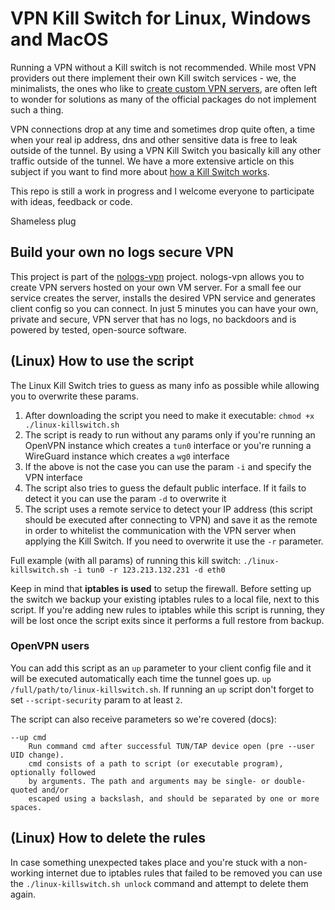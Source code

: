 # VPN Kill Switch for Linux, Windows and MacOS

Running a VPN without a Kill switch is not recommended. 
While most VPN providers out there implement their own Kill switch services - we, the minimalists, the ones who like to [create custom VPN servers](https://nologs-vpn.com), are often left to wonder for solutions as many of the official packages do not implement such a thing.

VPN connections drop at any time and sometimes drop quite often, a time when your real ip address, dns and other sensitive data is free to leak outside of the tunnel. 
By using a VPN Kill Switch you basically kill any other traffic outside of the tunnel. We have a more extensive article on this subject if you want to find more about [how a Kill Switch works](http://localhost:8000/vpn-killswitch-what-is-do-you-need). 

This repo is still a work in progress and I welcome everyone to participate with ideas, feedback or code.

Shameless plug

## Build your own no logs secure VPN
This project is part of the [nologs-vpn](https://nologs-vpn.com) project. nologs-vpn allows you to create VPN servers hosted on your own VM server. For a small fee our service creates the server, installs the desired VPN service and generates client config so you can connect. In just 5 minutes you can have your own, private and secure, VPN server that has no logs, no backdoors and is powered by tested, open-source software.

## (Linux) How to use the script
The Linux Kill Switch tries to guess as many info as possible while allowing you to overwrite these params.

1. After downloading the script you need to make it executable: `chmod +x ./linux-killswitch.sh`
2. The script is ready to run without any params only if you're running an OpenVPN instance which creates a `tun0` interface or you're running a WireGuard instance which creates a `wg0` interface
3. If the above is not the case you can use the param `-i` and specify the VPN interface
4. The script also tries to guess the default public interface. If it fails to detect it you can use the param `-d` to overwrite it
5. The script uses a remote service to detect your IP address (this script should be executed after connecting to VPN) and save it as the remote in order to whitelist the communication with the VPN server when applying the Kill Switch. If you need to overwrite it use the `-r` parameter.

Full example (with all params) of running this kill switch:
    `./linux-killswitch.sh -i tun0 -r 123.213.132.231 -d eth0`

Keep in mind that __iptables is used__ to setup the firewall. Before setting up the switch we backup your existing iptables rules to a local file, next to this script. If you're adding new rules to iptables while this script is running, they will be lost once the script exits since it performs a full restore from backup.

### OpenVPN users

You can add this script as an `up` parameter to your client config file and it will be executed automatically each time the tunnel goes up. `up /full/path/to/linux-killswitch.sh`. If running an `up` script don't forget to set `--script-security` param to at least `2`.

The script can also receive parameters so we're covered (docs):

```
--up cmd
    Run command cmd after successful TUN/TAP device open (pre --user UID change).
    cmd consists of a path to script (or executable program), optionally followed
    by arguments. The path and arguments may be single- or double-quoted and/or 
    escaped using a backslash, and should be separated by one or more spaces.
```

## (Linux) How to delete the rules

In case something unexpected takes place and you're stuck with a non-working internet due to iptables rules that failed to be removed you can use the `./linux-killswitch.sh unlock` command and attempt to delete them again.